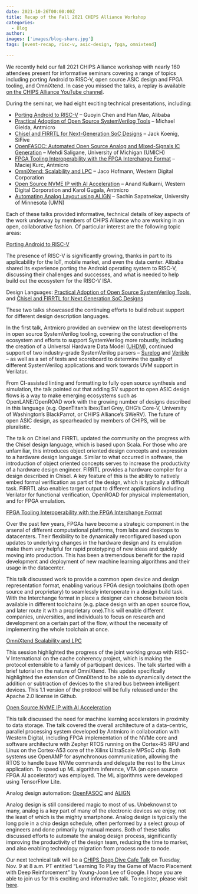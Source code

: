 ```yaml
---
date: 2021-10-26T00:00:00Z
title: Recap of the Fall 2021 CHIPS Alliance Workshop
categories:
  - Blog
author: 
images: ['images/blog-share.jpg']
tags: [event-recap, risc-v, asic-design, fpga, omnixtend]
  
---
```


We recently held our fall 2021 CHIPS Alliance workshop with nearly 160 attendees present for informative seminars covering a range of topics including porting Android to RISC-V, open source ASIC design and FPGA tooling, and OmniXtend. In case you missed the talks, a replay is available [on the CHIPS Alliance YouTube channel](https://www.youtube.com/watch?v=auXZdPwYs10).

During the seminar, we had eight exciting technical presentations, including:

- [Porting Android to RISC-V](porting-android-chips_alliance-slides-v1.2-Han-Mao.pdf) – Guoyin Chen and Han Mao, Alibaba
- [Practical Adoption of Open Source SystemVerilog Tools](Practical-Adoption-of-Open-Source-System-Verilog-Tools-CHIPS-Fall-Workshop-Michael-Gielda.pdf) – Michael Gielda, Antmicro
- [Chisel and FIRRTL for Next-Generation SoC Designs](ChiselTalk_ChipsAlliance_2021_October-Jack-Koenig.pdf) – Jack Koenig, SiFive
- [OpenFASOC: Automated Open Source Analog and Mixed-Signals IC Generation](OpenFASOC_-Open-Source-Fully-Autonomous-SoC-Synthesis-using-Customizable-Cell-Based-Synthesizable-Analog-Circuits-CHIPS-Alliance-Mehdi-Saligane.pdf) – Mehdi Saligane, University of Michigan (UMICH)
- [FPGA Tooling Interoperability with the FPGA Interchange Format](FPGA-Tooling-Interoperability-with-the-FPGA-Interchange-Format-Maciej-Kurc.pdf) – Maciej Kurc, Antmicro
- [OmniXtend: Scalability and LPC](OXLPC_ChipsAlliance-Jaco-Hofmann.pdf) – Jaco Hofmann, Western Digital Corporation
- [Open Source NVME IP with AI Acceleration](Open-Source-NVME-IP-with-AI-Acceleration-Karol-Gugala.pdf) – Anand Kulkarni, Western Digital Corporation and Karol Gugala, Antmicro
- [Automating Analog Layout using ALIGN](2021-10-CHIPS_Alliance-Sachin-Sapatnekar.pdf) – Sachin Sapatnekar, University of Minnesota (UMN)

Each of these talks provided informative, technical details of key aspects of the work underway by members of CHIPS Alliance who are working in an open, collaborative fashion. Of particular interest are the following topic areas:

[Porting Android to RISC-V](porting-android-chips_alliance-slides-v1.2-Han-Mao.pdf)

The presence of RISC-V is significantly growing, thanks in part to its applicability for the IoT, mobile market, and even the data center. Alibaba shared its experience porting the Android operating system to RISC-V, discussing their challenges and successes, and what is needed to help build out the ecosystem for the RISC-V ISA.

Design Languages: [Practical Adoption of Open Source SystemVerilog Tools](Practical-Adoption-of-Open-Source-System-Verilog-Tools-CHIPS-Fall-Workshop-Michael-Gielda.pdf), and [Chisel and FIRRTL for Next Generation SoC Designs](ChiselTalk_ChipsAlliance_2021_October-Jack-Koenig.pdf)

These two talks showcased the continuing efforts to build robust support for different design description languages. 

In the first talk, Antmicro provided an overview on the latest developments in open source SystemVerilog tooling, covering the construction of the ecosystem and efforts to support SystemVerilog more robustly, including the creation of a Universal Hardware Data Model ([UHDM](https://github.com/chipsalliance/uhdm)), continued support of two industry-grade SystemVerilog parsers – [Surelog](https://github.com/chipsalliance/verible) and [Verible](https://github.com/chipsalliance/verible) – as well as a set of tests and scoreboard to determine the quality of different SystemVerilog applications and work towards UVM support in Verilator.

From CI-assisted linting and formatting to fully open source synthesis and simulation, the talk pointed out that adding SV support to open ASIC design flows is a way to make emerging ecosystems such as OpenLANE/OpenROAD work with the growing number of designs described in this language (e.g. OpenTitan’s Ibex/Earl Grey, OHG’s Core-V, University of Washington’s BlackParrot, or CHIPS Alliance’s SWeRV). The future of open ASIC design, as spearheaded by members of CHIPS, will be pluralistic. 

The talk on Chisel and FIRRTL updated the community on the progress with the Chisel design language, which is based upon Scala. For those who are unfamiliar, this introduces object oriented design concepts and expression to a hardware design language. Similar to what occurred in software, the introduction of object oriented concepts serves to increase the productivity of a hardware design engineer. FIRRTL provides a hardware compiler for a design described in Chisel. A key feature of this is the ability to natively embed formal verification as part of the design, which is typically a difficult task. FIRRTL also enables target output to different applications including Verilator for functional verification, OpenROAD for physical implementation, and for FPGA emulation. 

[FPGA Tooling Interoperability with the FPGA Interchange Format](FPGA-Tooling-Interoperability-with-the-FPGA-Interchange-Format-Maciej-Kurc.pdf)

Over the past few years, FPGAs have become a strategic component in the arsenal of different computational platforms, from labs and desktops to datacenters. Their flexibility to be dynamically reconfigured based upon updates to underlying changes in the hardware design and its emulation make them very helpful for rapid prototyping of new ideas and quickly moving into production. This has been a tremendous benefit for the rapid development and deployment of new machine learning algorithms and their usage in the datacenter. 

This talk discussed work to provide a common open device and design representation format, enabling various FPGA design toolchains (both open source and proprietary) to seamlessly interoperate in a design build task. With the Interchange format in place a designer can choose between tools available in different toolchains (e.g. place design with an open source flow, and later route it with a proprietary one).This will enable different companies, universities, and individuals to focus on research and development on a certain part of the flow, without the necessity of implementing the whole toolchain at once. 

[OmniXtend Scalability and LPC](OXLPC_ChipsAlliance-Jaco-Hofmann.pdf)

This session highlighted the progress of the joint working group with RISC-V International on the cache coherency project, which is making the protocol extensible to a family of participant devices. The talk started with a brief tutorial on the nature of OmniXtend. This update specifically highlighted the extension of OmniXtend to be able to dynamically detect the addition or subtraction of devices to the shared bus between intelligent devices. This 1.1 version of the protocol will be fully released under the Apache 2.0 license in Github.

[Open Source NVME IP with AI Acceleration](Open-Source-NVME-IP-with-AI-Acceleration-Karol-Gugala.pdf)

This talk discussed the need for machine learning accelerators in proximity to data storage. The talk covered the overall architecture of a data-centric, parallel processing system developed by Antmicro in collaboration with Western Digital, including FPGA implementation of the NVMe core and software architecture with Zephyr RTOS running on the Cortex-R5 RPU and Linux on the Cortex-A53 core of the Xilinx UltraScale MPSoC chip. Both systems use OpenAMP for asynchronous communication, allowing the RTOS to handle base NVMe commands and delegate the rest to the Linux application. To speed up ML algorithm inference, VTA (an open source FPGA AI accelerator) was employed. The ML algorithms were developed using TensorFlow Lite. 

Analog design automation: [OpenFASOC](OpenFASOC_-Open-Source-Fully-Autonomous-SoC-Synthesis-using-Customizable-Cell-Based-Synthesizable-Analog-Circuits-CHIPS-Alliance-Mehdi-Saligane.pdf) and [ALIGN](2021-10-CHIPS_Alliance-Sachin-Sapatnekar.pdf)

Analog design is still considered magic to most of us. Unbeknownst to many, analog is a key part of many of the electronic devices we enjoy, not the least of which is the mighty smartphone. Analog design is typically the long pole in a chip design schedule, often performed by a select group of engineers and done primarily by manual means. Both of these talks discussed efforts to automate the analog design process, significantly improving the productivity of the design team, reducing the time to market, and also enabling technology migration from process node to node. 

Our next technical talk will be a [CHIPS Deep Dive Cafe Talk](https://chipsalliance.org/workshops-meetings/) on Tuesday, Nov. 9 at 8 a.m. PT entitled “Learning To Play the Game of Macro Placement with Deep Reinforcement” by Young-Joon Lee of Google. I hope you are able to join us for this exciting and informative talk. To register, please visit [here](https://zoom.platform.linuxfoundation.org/webinar/register?project=chips&id=hlDaC2aYQyhmseqBMn07SrC7%2FZgIic0A8Nk5xV4CoyL7XqI9EZbk%2Bg%3D%3D&logo=chipsalliance-color.svg&zoomID=93071044882).
